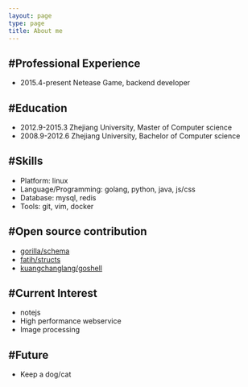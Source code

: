 ```yaml
---
layout: page
type: page
title: About me
---
```


#Professional Experience  
---------------------  
-   2015.4-present   Netease Game, backend developer


#Education  
---------------------  
-   2012.9-2015.3   Zhejiang University, Master of Computer science  
-   2008.9-2012.6   Zhejiang University, Bachelor of Computer science   
   
   
#Skills  
---------------------  
-   Platform: linux
-   Language/Programming: golang, python, java, js/css
-   Database: mysql, redis
-   Tools: git, vim, docker

#Open source contribution  
---------------------  
- [gorilla/schema](!https://github.com/kuangchanglang/schema)
- [fatih/structs](!https://github.com/kuangchanglang/structs)
- [kuangchanglang/goshell](!https://github.com/kuangchanglang/goshell)


#Current Interest  
---------------------
-   notejs
-   High performance webservice   
-   Image processing 

#Future  
---------------------
-   Keep a dog/cat
